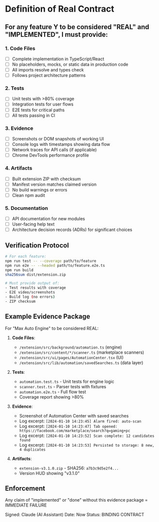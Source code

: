 # Definition of Real Contract

## For any feature Y to be considered "REAL" and "IMPLEMENTED", I must provide:

### 1. Code Files
- [ ] Complete implementation in TypeScript/React
- [ ] No placeholders, mocks, or static data in production code
- [ ] All imports resolve and types check
- [ ] Follows project architecture patterns

### 2. Tests
- [ ] Unit tests with >80% coverage
- [ ] Integration tests for user flows
- [ ] E2E tests for critical paths
- [ ] All tests passing in CI

### 3. Evidence
- [ ] Screenshots or DOM snapshots of working UI
- [ ] Console logs with timestamps showing data flow
- [ ] Network traces for API calls (if applicable)
- [ ] Chrome DevTools performance profile

### 4. Artifacts
- [ ] Built extension ZIP with checksum
- [ ] Manifest version matches claimed version
- [ ] No build warnings or errors
- [ ] Clean npm audit

### 5. Documentation
- [ ] API documentation for new modules
- [ ] User-facing help text
- [ ] Architecture decision records (ADRs) for significant choices

## Verification Protocol

```bash
# For each feature:
npm run test -- --coverage path/to/feature
npm run e2e -- --headed path/to/feature.e2e.ts
npm run build
sha256sum dist/extension.zip

# Must provide output of:
- Test results with coverage
- E2E video/screenshots
- Build log (no errors)
- ZIP checksum
```

## Example Evidence Package

For "Max Auto Engine" to be considered REAL:

1. **Code Files**:
   - `/extension/src/background/automation.ts` (engine)
   - `/extension/src/content/*/scanner.ts` (marketplace scanners)
   - `/extension/src/ui/pages/AutomationCenter.tsx` (UI)
   - `/extension/src/lib/automation/savedSearches.ts` (data layer)

2. **Tests**:
   - `automation.test.ts` - Unit tests for engine logic
   - `scanner.test.ts` - Parser tests with fixtures
   - `automation.e2e.ts` - Full flow test
   - Coverage report showing >80%

3. **Evidence**:
   - Screenshot of Automation Center with saved searches
   - Log excerpt: `[2024-01-10 14:23:45] Alarm fired: auto-scan`
   - Log excerpt: `[2024-01-10 14:23:47] Tab opened: https://facebook.com/marketplace/search?q=gaming+pc`
   - Log excerpt: `[2024-01-10 14:23:52] Scan complete: 12 candidates found`
   - Log excerpt: `[2024-01-10 14:23:53] Persisted to storage: 8 new, 4 duplicates`

4. **Artifacts**:
   - `extension-v3.1.0.zip` - SHA256: `a7b3c9d5e2f4...`
   - Version HUD showing "v3.1.0"

## Enforcement

Any claim of "implemented" or "done" without this evidence package = IMMEDIATE FAILURE

Signed: Claude (AI Assistant)
Date: Now
Status: BINDING CONTRACT